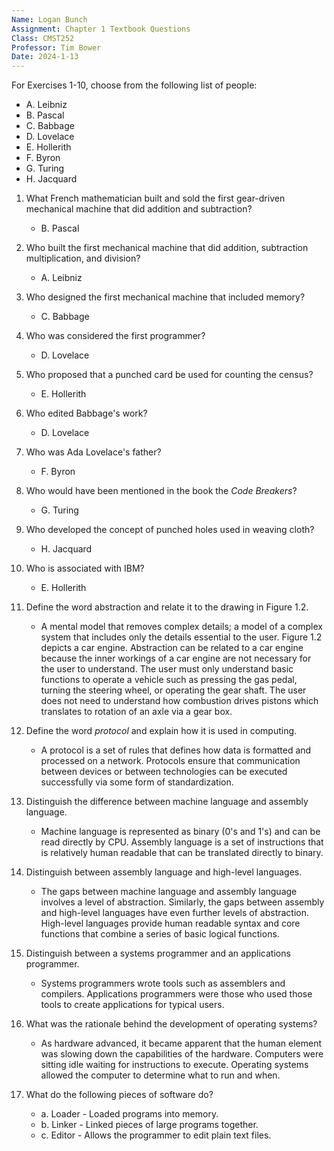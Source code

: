```yaml
---
Name: Logan Bunch
Assignment: Chapter 1 Textbook Questions
Class: CMST252
Professor: Tim Bower
Date: 2024-1-13
---
```


For Exercises 1-10, choose from the following list of people:

- A. Leibniz
- B. Pascal
- C. Babbage
- D. Lovelace
- E. Hollerith
- F. Byron
- G. Turing
- H. Jacquard

1. What French mathematician built and sold the first gear-driven mechanical machine that did addition and subtraction?
   - B. Pascal
2. Who built the first mechanical machine that did addition, subtraction multiplication, and division?
   - A. Leibniz
3. Who designed the first mechanical machine that included memory?
   - C. Babbage
4. Who was considered the first programmer?
   - D. Lovelace
5. Who proposed that a punched card be used for counting the census?
   - E. Hollerith
6. Who edited Babbage's work?
   - D. Lovelace
7. Who was Ada Lovelace's father?
   - F. Byron
8. Who would have been mentioned in the book the _Code Breakers_?
   - G. Turing
9. Who developed the concept of punched holes used in weaving cloth?
   - H. Jacquard
10. Who is associated with IBM?
    - E. Hollerith

48. Define the word abstraction and relate it to the drawing in Figure 1.2.
    - A mental model that removes complex details; a model of a complex system that includes only the details essential to the user. Figure 1.2 depicts a car engine. Abstraction can be related to a car engine because the inner workings of a car engine are not necessary for the user to understand. The user must only understand basic functions to operate a vehicle such as pressing the gas pedal, turning the steering wheel, or operating the gear shaft. The user does not need to understand how combustion drives pistons which translates to rotation of an axle via a gear box.
50. Define the word *protocol* and explain how it is used in computing.
    - A protocol is a set of rules that defines how data is formatted and processed on a network. Protocols ensure that communication between devices or between technologies can be executed successfully via some form of standardization.
51. Distinguish the difference between machine language and assembly language.
    - Machine language is represented as binary (0's and 1's) and can be read directly by CPU. Assembly language is a set of instructions that is relatively human readable that can be translated directly to binary.
52. Distinguish between assembly language and high-level languages.
    - The gaps between machine language and assembly language involves a level of abstraction. Similarly, the gaps between assembly and high-level languages have even further levels of abstraction. High-level languages provide human readable syntax and core functions that combine a series of basic logical functions.
55. Distinguish between a systems programmer and an applications programmer.
    - Systems programmers wrote tools such as assemblers and compilers. Applications programmers were those who used those tools to create applications for typical users.
56. What was the rationale behind the development of operating systems?
    - As hardware advanced, it became apparent that the human element was slowing down the capabilities of the hardware. Computers were sitting idle waiting for instructions to execute. Operating systems allowed the computer to determine what to run and when.
58. What do the following pieces of software do?
    - a. Loader - Loaded programs into memory.
    - b. Linker - Linked pieces of large programs together.
    - c. Editor - Allows the programmer to edit plain text files.
